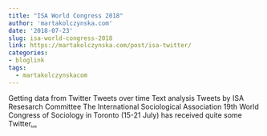 ```yaml
---
title: "ISA World Congress 2018"
author: 'martakolczynska.com'
date: '2018-07-23'
slug: isa-world-congress-2018
link: https://martakolczynska.com/post/isa-twitter/
categories:
- bloglink
tags:
  - martakolczynskacom
---
```


Getting data from Twitter Tweets over time Text analysis Tweets by ISA Resesarch Committee The International Sociological Association 19th World Congress of Sociology in Toronto (15-21 July) has received quite some Twitter[... <i class="fas fa-external-link-alt"></i>](https://martakolczynska.com/post/isa-twitter/)


